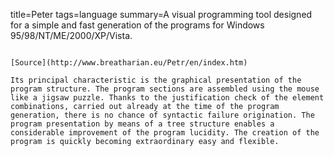 title=Peter
tags=language
summary=A visual programming tool designed for a simple and fast generation of the programs for Windows 95/98/NT/ME/2000/XP/Vista.
~~~~~~

[Source](http://www.breatharian.eu/Petr/en/index.htm)

Its principal characteristic is the graphical presentation of the program structure. The program sections are assembled using the mouse like a jigsaw puzzle. Thanks to the justification check of the element combinations, carried out already at the time of the program generation, there is no chance of syntactic failure origination. The program presentation by means of a tree structure enables a considerable improvement of the program lucidity. The creation of the program is quickly becoming extraordinary easy and flexible.
